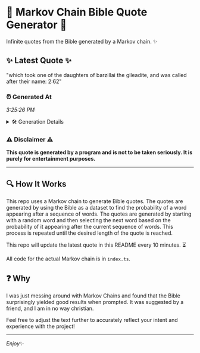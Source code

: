 # 📖 Markov Chain Bible Quote Generator 📖

Infinite quotes from the Bible generated by a Markov chain. ✨

## ✨ Latest Quote ✨
"which took one of the daughters of barzillai the gileadite, and was called after their name: 2:62"

### ⏰ Generated At
*3:25:26 PM*

<details>
    <summary>🛠️ Generation Details</summary>
    <p>
        <strong>🌱 Seed:</strong> which<br>
        <strong>🔄 Iterations:</strong> 16<br>
        <strong>📜 Context History:</strong><br>[ which ]: took<br>[ which, took ]: one<br>[ which, took, one ]: of<br>[ which, took, one, of ]: the<br>[ which, took, one, of, the ]: daughters<br>[ which, took, one, of, the, daughters ]: of<br>[ took, one, of, the, daughters, of ]: barzillai<br>[ one, of, the, daughters, of, barzillai ]: the<br>[ of, the, daughters, of, barzillai, the ]: gileadite,<br>[ the, daughters, of, barzillai, the, gileadite, ]: and<br>[ daughters, of, barzillai, the, gileadite,, and ]: was<br>[ of, barzillai, the, gileadite,, and, was ]: called<br>[ barzillai, the, gileadite,, and, was, called ]: after<br>[ the, gileadite,, and, was, called, after ]: their<br>[ gileadite,, and, was, called, after, their ]: name:<br>[ and, was, called, after, their, name: ]: 2:62<br>
    </p>
</details>

### ⚠️ Disclaimer ⚠️
**This quote is generated by a program and is not to be taken seriously. It is purely for entertainment purposes.**

---

## 🔍 How It Works

This repo uses a Markov chain to generate Bible quotes. The quotes are generated by using the Bible as a dataset to find the probability of a word appearing after a sequence of words. The quotes are generated by starting with a random word and then selecting the next word based on the probability of it appearing after the current sequence of words. This process is repeated until the desired length of the quote is reached.

This repo will update the latest quote in this README every 10 minutes. ⏳

All code for the actual Markov chain is in `index.ts`.

## ❓ Why

I was just messing around with Markov Chains and found that the Bible surprisingly yielded good results when prompted. 
It was suggested by a friend, and I am in no way christian.

Feel free to adjust the text further to accurately reflect your intent and experience with the project!

---

*Enjoy*✨
